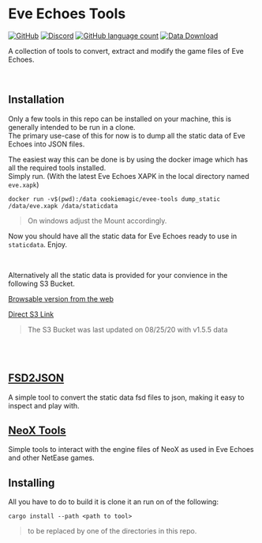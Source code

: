 <!-- omit in TOC -->

Eve Echoes Tools
=========================
[![GitHub](https://img.shields.io/github/license/xforce/eve-echoes-tools?style=for-the-badge)](https://opensource.org/licenses/MIT)
[![Discord](https://img.shields.io/discord/747940644378640425?style=for-the-badge)](https://discord.gg/XZsxXCN)
[![GitHub language count](https://img.shields.io/github/languages/count/xforce/eve-echoes-tools?style=for-the-badge)]()
[![Data Download](https://img.shields.io/badge/Data-v1.5.5-yellow?style=for-the-badge)](http://eve-echoes-data.s3-website.eu-central-1.amazonaws.com/v1.5.5/)

A collection of tools to convert, extract and modify the game files of Eve Echoes.

<br>

## Installation

Only a few tools in this repo can be installed on your machine, this is generally intended to be run in a clone.</br>
The primary use-case of this for now is to dump all the static data of Eve Echoes into JSON files.

The easiest way this can be done is by using the docker image which has all the required tools installed.</br>
Simply run. (With the latest Eve Echoes XAPK in the local directory named `eve.xapk`)

```
docker run -v$(pwd):/data cookiemagic/evee-tools dump_static /data/eve.xapk /data/staticdata
```

> On windows adjust the Mount accordingly.

Now you should have all the static data for Eve Echoes ready to use in `staticdata`. Enjoy.

<br />

Alternatively all the static data is provided for your convience in the following S3 Bucket.

[Browsable version from the web](http://eve-echoes-data.s3-website.eu-central-1.amazonaws.com/)

[Direct S3 Link](https://s3-eu-central-1.amazonaws.com/eve-echoes-data)
> The S3 Bucket was last updated on 08/25/20 with v1.5.5 data
<br />
<br />

## [FSD2JSON](fsd2json)

A simple tool to convert the static data fsd files to json, making it easy to inspect and play with.

## [NeoX Tools](https://github.com/xforce/neox-tools)

Simple tools to interact with the engine files of NeoX as used in Eve Echoes and other NetEase games.

## Installing

All you have to do to build it is clone it an run on of the following:

```
cargo install --path <path to tool>
```

> <Path to tool> to be replaced by one of the directories in this repo.
